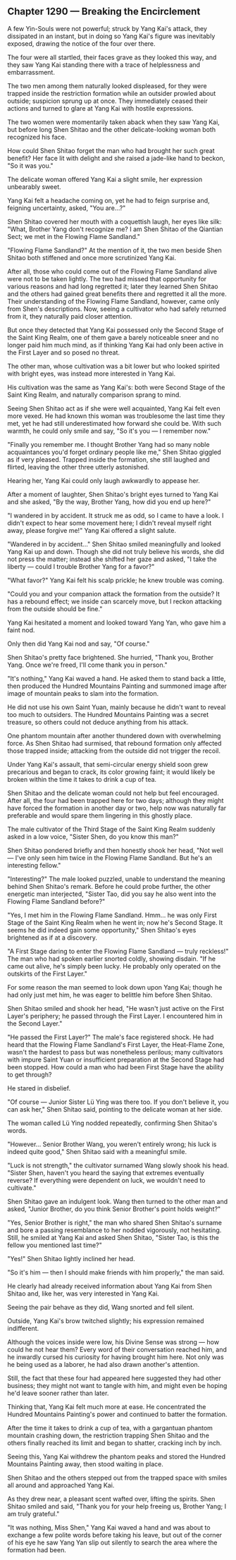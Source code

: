 ## Chapter 1290 — Breaking the Encirclement

A few Yin-Souls were not powerful; struck by Yang Kai's attack, they dissipated in an instant, but in doing so Yang Kai's figure was inevitably exposed, drawing the notice of the four over there.

The four were all startled, their faces grave as they looked this way, and they saw Yang Kai standing there with a trace of helplessness and embarrassment.

The two men among them naturally looked displeased, for they were trapped inside the restriction formation while an outsider prowled about outside; suspicion sprung up at once. They immediately ceased their actions and turned to glare at Yang Kai with hostile expressions.

The two women were momentarily taken aback when they saw Yang Kai, but before long Shen Shitao and the other delicate-looking woman both recognized his face.

How could Shen Shitao forget the man who had brought her such great benefit? Her face lit with delight and she raised a jade-like hand to beckon, "So it was you."

The delicate woman offered Yang Kai a slight smile, her expression unbearably sweet.

Yang Kai felt a headache coming on, yet he had to feign surprise and, feigning uncertainty, asked, "You are…?"

Shen Shitao covered her mouth with a coquettish laugh, her eyes like silk: "What, Brother Yang don't recognize me? I am Shen Shitao of the Qiantian Sect; we met in the Flowing Flame Sandland."

"Flowing Flame Sandland?" At the mention of it, the two men beside Shen Shitao both stiffened and once more scrutinized Yang Kai.

After all, those who could come out of the Flowing Flame Sandland alive were not to be taken lightly. The two had missed that opportunity for various reasons and had long regretted it; later they learned Shen Shitao and the others had gained great benefits there and regretted it all the more. Their understanding of the Flowing Flame Sandland, however, came only from Shen's descriptions. Now, seeing a cultivator who had safely returned from it, they naturally paid closer attention.

But once they detected that Yang Kai possessed only the Second Stage of the Saint King Realm, one of them gave a barely noticeable sneer and no longer paid him much mind, as if thinking Yang Kai had only been active in the First Layer and so posed no threat.

The other man, whose cultivation was a bit lower but who looked spirited with bright eyes, was instead more interested in Yang Kai.

His cultivation was the same as Yang Kai's: both were Second Stage of the Saint King Realm, and naturally comparison sprang to mind.

Seeing Shen Shitao act as if she were well acquainted, Yang Kai felt even more vexed. He had known this woman was troublesome the last time they met, yet he had still underestimated how forward she could be. With such warmth, he could only smile and say, "So it's you — I remember now."

"Finally you remember me. I thought Brother Yang had so many noble acquaintances you'd forget ordinary people like me," Shen Shitao giggled as if very pleased. Trapped inside the formation, she still laughed and flirted, leaving the other three utterly astonished.

Hearing her, Yang Kai could only laugh awkwardly to appease her.

After a moment of laughter, Shen Shitao's bright eyes turned to Yang Kai and she asked, "By the way, Brother Yang, how did you end up here?"

"I wandered in by accident. It struck me as odd, so I came to have a look. I didn't expect to hear some movement here; I didn't reveal myself right away, please forgive me!" Yang Kai offered a slight salute.

"Wandered in by accident…" Shen Shitao smiled meaningfully and looked Yang Kai up and down. Though she did not truly believe his words, she did not press the matter; instead she shifted her gaze and asked, "I take the liberty — could I trouble Brother Yang for a favor?"

"What favor?" Yang Kai felt his scalp prickle; he knew trouble was coming.

"Could you and your companion attack the formation from the outside? It has a rebound effect; we inside can scarcely move, but I reckon attacking from the outside should be fine."

Yang Kai hesitated a moment and looked toward Yang Yan, who gave him a faint nod.

Only then did Yang Kai nod and say, "Of course."

Shen Shitao's pretty face brightened. She hurried, "Thank you, Brother Yang. Once we're freed, I'll come thank you in person."

"It's nothing," Yang Kai waved a hand. He asked them to stand back a little, then produced the Hundred Mountains Painting and summoned image after image of mountain peaks to slam into the formation.

He did not use his own Saint Yuan, mainly because he didn't want to reveal too much to outsiders. The Hundred Mountains Painting was a secret treasure, so others could not deduce anything from his attack.

One phantom mountain after another thundered down with overwhelming force. As Shen Shitao had surmised, that rebound formation only affected those trapped inside; attacking from the outside did not trigger the recoil.

Under Yang Kai's assault, that semi-circular energy shield soon grew precarious and began to crack, its color growing faint; it would likely be broken within the time it takes to drink a cup of tea.

Shen Shitao and the delicate woman could not help but feel encouraged. After all, the four had been trapped here for two days; although they might have forced the formation in another day or two, help now was naturally far preferable and would spare them lingering in this ghostly place.

The male cultivator of the Third Stage of the Saint King Realm suddenly asked in a low voice, "Sister Shen, do you know this man?"

Shen Shitao pondered briefly and then honestly shook her head, "Not well — I've only seen him twice in the Flowing Flame Sandland. But he's an interesting fellow."

"Interesting?" The male looked puzzled, unable to understand the meaning behind Shen Shitao's remark. Before he could probe further, the other energetic man interjected, "Sister Tao, did you say he also went into the Flowing Flame Sandland before?"

"Yes, I met him in the Flowing Flame Sandland. Hmm… he was only First Stage of the Saint King Realm when he went in; now he's Second Stage. It seems he did indeed gain some opportunity," Shen Shitao's eyes brightened as if at a discovery.

"A First Stage daring to enter the Flowing Flame Sandland — truly reckless!" The man who had spoken earlier snorted coldly, showing disdain. "If he came out alive, he's simply been lucky. He probably only operated on the outskirts of the First Layer."

For some reason the man seemed to look down upon Yang Kai; though he had only just met him, he was eager to belittle him before Shen Shitao.

Shen Shitao smiled and shook her head, "He wasn't just active on the First Layer's periphery; he passed through the First Layer. I encountered him in the Second Layer."

"He passed the First Layer?" The male's face registered shock. He had heard that the Flowing Flame Sandland's First Layer, the Heat-Flame Zone, wasn't the hardest to pass but was nonetheless perilous; many cultivators with impure Saint Yuan or insufficient preparation at the Second Stage had been stopped. How could a man who had been First Stage have the ability to get through?

He stared in disbelief.

"Of course — Junior Sister Lü Ying was there too. If you don't believe it, you can ask her," Shen Shitao said, pointing to the delicate woman at her side.

The woman called Lü Ying nodded repeatedly, confirming Shen Shitao's words.

"However… Senior Brother Wang, you weren't entirely wrong; his luck is indeed quite good," Shen Shitao said with a meaningful smile.

"Luck is not strength," the cultivator surnamed Wang slowly shook his head. "Sister Shen, haven't you heard the saying that extremes eventually reverse? If everything were dependent on luck, we wouldn't need to cultivate."

Shen Shitao gave an indulgent look. Wang then turned to the other man and asked, "Junior Brother, do you think Senior Brother's point holds weight?"

"Yes, Senior Brother is right," the man who shared Shen Shitao's surname and bore a passing resemblance to her nodded vigorously, not hesitating. Still, he smiled at Yang Kai and asked Shen Shitao, "Sister Tao, is this the fellow you mentioned last time?"

"Yes!" Shen Shitao lightly inclined her head.

"So it's him — then I should make friends with him properly," the man said.

He clearly had already received information about Yang Kai from Shen Shitao and, like her, was very interested in Yang Kai.

Seeing the pair behave as they did, Wang snorted and fell silent.

Outside, Yang Kai's brow twitched slightly; his expression remained indifferent.

Although the voices inside were low, his Divine Sense was strong — how could he not hear them? Every word of their conversation reached him, and he inwardly cursed his curiosity for having brought him here. Not only was he being used as a laborer, he had also drawn another's attention.

Still, the fact that these four had appeared here suggested they had other business; they might not want to tangle with him, and might even be hoping he'd leave sooner rather than later.

Thinking that, Yang Kai felt much more at ease. He concentrated the Hundred Mountains Painting's power and continued to batter the formation.

After the time it takes to drink a cup of tea, with a gargantuan phantom mountain crashing down, the restriction trapping Shen Shitao and the others finally reached its limit and began to shatter, cracking inch by inch.

Seeing this, Yang Kai withdrew the phantom peaks and stored the Hundred Mountains Painting away, then stood waiting in place.

Shen Shitao and the others stepped out from the trapped space with smiles all around and approached Yang Kai.

As they drew near, a pleasant scent wafted over, lifting the spirits. Shen Shitao smiled and said, "Thank you for your help freeing us, Brother Yang; I am truly grateful."

"It was nothing, Miss Shen," Yang Kai waved a hand and was about to exchange a few polite words before taking his leave, but out of the corner of his eye he saw Yang Yan slip out silently to search the area where the formation had been.